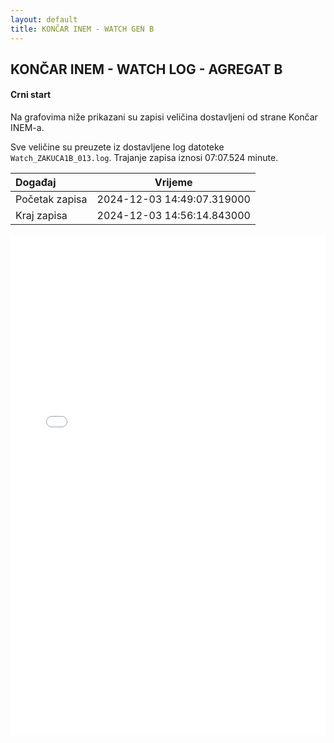 ```yaml
---
layout: default
title: KONČAR INEM - WATCH GEN B
---
```


## KONČAR INEM - WATCH LOG - AGREGAT B 

#### Crni start

Na grafovima niže prikazani su zapisi veličina dostavljeni od strane Končar INEM-a. 

Sve veličine su preuzete iz dostavljene log datoteke `Watch_ZAKUCA1B_013.log`.
Trajanje zapisa iznosi 07:07.524 minute.

| Događaj        |      Vrijeme                |
| :------------  | :-------------------------: |
| Početak zapisa | 2024-12-03 14:49:07.319000  |
| Kraj zapisa    | 2024-12-03 14:56:14.843000  |
                               

<div class="wide-graph">
    <iframe src="{{ site.baseurl }}/uzbuda/watch/cs/watch_zakuca1b_013.html" width="100%" height="800px" frameborder="0"></iframe>
</div>